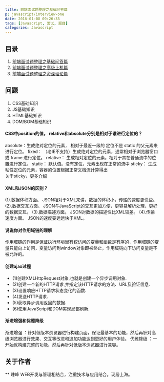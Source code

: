 ```yaml
---
title: 前端面试题整理之基础问答篇
p: javascript/interview-one
date: 2016-01-08 09:26:33
tags: [Javascript, 面试, 题目]
categories: Javascript
---
```


## 目录

1. [前端面试题整理之基础问答篇](/2016/01/08/javascript/interview-one/)
2. [前端面试题整理之高级上机篇](/2017/01/08/javascript/interview-two/)
3. [前端面试题整理之资深理论篇](/2018/01/08/javascript/interview-three/)

<!--more-->

## 问题

1. CSS基础知识
2. JS基础知识
3. HTML基础知识
4. DOM/BOM基础知识

#### CSS中position的值， relative和absolute分别是相对于谁进行定位的？
absolute：生成绝对定位的元素， 相对于最近一级的 定位不是 static 的父元素来进行定位。
fixed： （老IE不支持）生成绝对定位的元素，通常相对于浏览器窗口或 frame 进行定位。
relative： 生成相对定位的元素，相对于其在普通流中的位置进行定位。
static： 默认值。没有定位，元素出现在正常的流中
sticky： 生成粘性定位的元素，容器的位置根据正常文档流计算得出  
关于sticky，[更多介绍](/2016/01/01/css/position-sticky/)

#### XML和JSON的区别？
(1).数据体积方面。
    JSON相对于XML来讲，数据的体积小，传递的速度更快些。
(2).数据交互方面。
    JSON与JavaScript的交互更加方便，更容易解析处理，更好的数据交互。
(3).数据描述方面。
    JSON对数据的描述性比XML较差。
(4).传输速度方面。
    JSON的速度要远远快于XML。

#### 说说你对作用域链的理解
作用域链的作用是保证执行环境里有权访问的变量和函数是有序的，作用域链的变量只能向上访问，变量访问到window对象即被终止，作用域链向下访问变量是不被允许的。

#### 创建ajax过程
+ (1)创建XMLHttpRequest对象,也就是创建一个异步调用对象.
+ (2)创建一个新的HTTP请求,并指定该HTTP请求的方法、URL及验证信息.
+ (3)设置响应HTTP请求状态变化的函数.
+ (4)发送HTTP请求.
+ (5)获取异步调用返回的数据.
+ (6)使用JavaScript和DOM实现局部刷新.


#### 渐进增强和优雅降级
渐进增强 ：针对低版本浏览器进行构建页面，保证最基本的功能，然后再针对高级浏览器进行效果、交互等改进和追加功能达到更好的用户体验。
优雅降级 ：一开始就构建完整的功能，然后再针对低版本浏览器进行兼容。



## 关于作者
** 珠峰
WEB开发与管理相结合，注重技术与应用结合。现居上海。 
